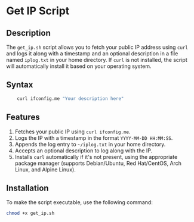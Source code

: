# Get IP Script

## Description

The `get_ip.sh` script allows you to fetch your public IP address using `curl` and logs it along with a timestamp and an optional description in a file named `iplog.txt` in your home directory. If `curl` is not installed, the script will automatically install it based on your operating system.

## Syntax
``` bash 
    curl ifconfig.me "Your description here"
```
## Features

1. Fetches your public IP using `curl ifconfig.me`.
2. Logs the IP with a timestamp in the format `YYYY-MM-DD HH:MM:SS`.
3. Appends the log entry to `~/iplog.txt` in your home directory.
4. Accepts an optional description to log along with the IP.
5. Installs `curl` automatically if it's not present, using the appropriate package manager (supports Debian/Ubuntu, Red Hat/CentOS, Arch Linux, and Alpine Linux).

## Installation

To make the script executable, use the following command:

```bash
chmod +x get_ip.sh

